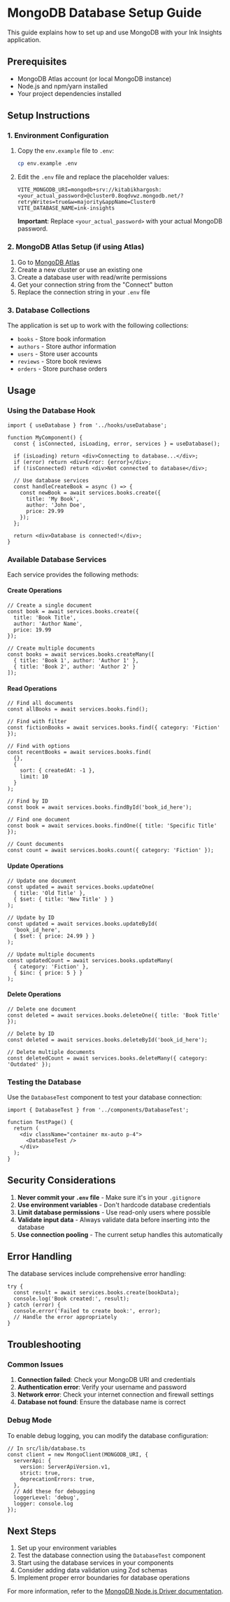 # MongoDB Database Setup Guide

This guide explains how to set up and use MongoDB with your Ink Insights application.

## Prerequisites

- MongoDB Atlas account (or local MongoDB instance)
- Node.js and npm/yarn installed
- Your project dependencies installed

## Setup Instructions

### 1. Environment Configuration

1. Copy the `env.example` file to `.env`:
   ```bash
   cp env.example .env
   ```

2. Edit the `.env` file and replace the placeholder values:
   ```env
   VITE_MONGODB_URI=mongodb+srv://kitabikhargosh:<your_actual_password>@cluster0.8oqdvwz.mongodb.net/?retryWrites=true&w=majority&appName=Cluster0
   VITE_DATABASE_NAME=ink-insights
   ```

   **Important**: Replace `<your_actual_password>` with your actual MongoDB password.

### 2. MongoDB Atlas Setup (if using Atlas)

1. Go to [MongoDB Atlas](https://www.mongodb.com/atlas)
2. Create a new cluster or use an existing one
3. Create a database user with read/write permissions
4. Get your connection string from the "Connect" button
5. Replace the connection string in your `.env` file

### 3. Database Collections

The application is set up to work with the following collections:
- `books` - Store book information
- `authors` - Store author information
- `users` - Store user accounts
- `reviews` - Store book reviews
- `orders` - Store purchase orders

## Usage

### Using the Database Hook

```tsx
import { useDatabase } from '../hooks/useDatabase';

function MyComponent() {
  const { isConnected, isLoading, error, services } = useDatabase();

  if (isLoading) return <div>Connecting to database...</div>;
  if (error) return <div>Error: {error}</div>;
  if (!isConnected) return <div>Not connected to database</div>;

  // Use database services
  const handleCreateBook = async () => {
    const newBook = await services.books.create({
      title: 'My Book',
      author: 'John Doe',
      price: 29.99
    });
  };

  return <div>Database is connected!</div>;
}
```

### Available Database Services

Each service provides the following methods:

#### Create Operations
```tsx
// Create a single document
const book = await services.books.create({
  title: 'Book Title',
  author: 'Author Name',
  price: 19.99
});

// Create multiple documents
const books = await services.books.createMany([
  { title: 'Book 1', author: 'Author 1' },
  { title: 'Book 2', author: 'Author 2' }
]);
```

#### Read Operations
```tsx
// Find all documents
const allBooks = await services.books.find();

// Find with filter
const fictionBooks = await services.books.find({ category: 'Fiction' });

// Find with options
const recentBooks = await services.books.find(
  {},
  { 
    sort: { createdAt: -1 }, 
    limit: 10 
  }
);

// Find by ID
const book = await services.books.findById('book_id_here');

// Find one document
const book = await services.books.findOne({ title: 'Specific Title' });

// Count documents
const count = await services.books.count({ category: 'Fiction' });
```

#### Update Operations
```tsx
// Update one document
const updated = await services.books.updateOne(
  { title: 'Old Title' },
  { $set: { title: 'New Title' } }
);

// Update by ID
const updated = await services.books.updateById(
  'book_id_here',
  { $set: { price: 24.99 } }
);

// Update multiple documents
const updatedCount = await services.books.updateMany(
  { category: 'Fiction' },
  { $inc: { price: 5 } }
);
```

#### Delete Operations
```tsx
// Delete one document
const deleted = await services.books.deleteOne({ title: 'Book Title' });

// Delete by ID
const deleted = await services.books.deleteById('book_id_here');

// Delete multiple documents
const deletedCount = await services.books.deleteMany({ category: 'Outdated' });
```

### Testing the Database

Use the `DatabaseTest` component to test your database connection:

```tsx
import { DatabaseTest } from '../components/DatabaseTest';

function TestPage() {
  return (
    <div className="container mx-auto p-4">
      <DatabaseTest />
    </div>
  );
}
```

## Security Considerations

1. **Never commit your `.env` file** - Make sure it's in your `.gitignore`
2. **Use environment variables** - Don't hardcode database credentials
3. **Limit database permissions** - Use read-only users where possible
4. **Validate input data** - Always validate data before inserting into the database
5. **Use connection pooling** - The current setup handles this automatically

## Error Handling

The database services include comprehensive error handling:

```tsx
try {
  const result = await services.books.create(bookData);
  console.log('Book created:', result);
} catch (error) {
  console.error('Failed to create book:', error);
  // Handle the error appropriately
}
```

## Troubleshooting

### Common Issues

1. **Connection failed**: Check your MongoDB URI and credentials
2. **Authentication error**: Verify your username and password
3. **Network error**: Check your internet connection and firewall settings
4. **Database not found**: Ensure the database name is correct

### Debug Mode

To enable debug logging, you can modify the database configuration:

```tsx
// In src/lib/database.ts
const client = new MongoClient(MONGODB_URI, {
  serverApi: {
    version: ServerApiVersion.v1,
    strict: true,
    deprecationErrors: true,
  },
  // Add these for debugging
  loggerLevel: 'debug',
  logger: console.log
});
```

## Next Steps

1. Set up your environment variables
2. Test the database connection using the `DatabaseTest` component
3. Start using the database services in your components
4. Consider adding data validation using Zod schemas
5. Implement proper error boundaries for database operations

For more information, refer to the [MongoDB Node.js Driver documentation](https://docs.mongodb.com/drivers/node/). 